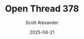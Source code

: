 ---
layout: podcast
title: "Open Thread 378"
author: Scott Alexander
description: https://www.astralcodexten.com/p/open-thread-378
date: 2025-04-21
length: 856995
duration: 214
guid: open-thread-378
---
